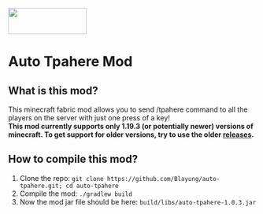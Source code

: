<img src="https://i.imgur.com/Ol1Tcf8.png" width="159" height="53"></img>
# Auto Tpahere Mod

## What is this mod?
This minecraft fabric mod allows you to send /tpahere command to all the players on the server with just one press of a key!  
**This mod currently supports only 1.19.3 (or potentially newer) versions of minecraft. To get support for older versions, try to use the older [releases](https://github.com/Blayung/auto-tpahere/releases).**

## How to compile this mod?
1. Clone the repo: `git clone https://github.com/Blayung/auto-tpahere.git; cd auto-tpahere`
2. Compile the mod: `./gradlew build`
3. Now the mod jar file should be here: `build/libs/auto-tpahere-1.0.3.jar`

